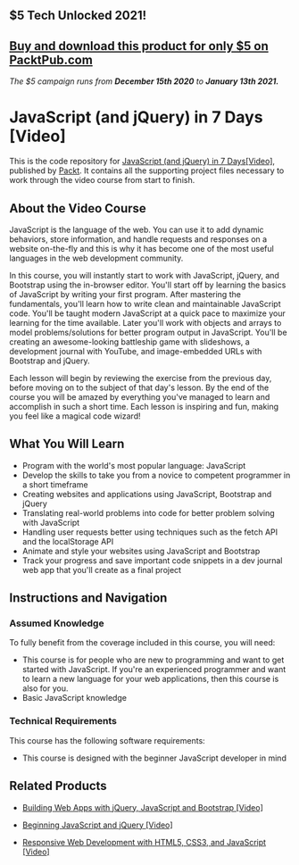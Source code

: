 ## $5 Tech Unlocked 2021!
[Buy and download this product for only $5 on PacktPub.com](https://www.packtpub.com/)
-----
*The $5 campaign         runs from __December 15th 2020__ to __January 13th 2021.__*

# JavaScript (and jQuery) in 7 Days [Video]
This is the code repository for [JavaScript (and jQuery) in 7 Days[Video]](https://www.packtpub.com/application-development/javascript-and-jquery-7-days-video?utm_source=github&utm_medium=repository&utm_campaign=9781789138610), published by [Packt](https://www.packtpub.com/?utm_source=github). It contains all the supporting project files necessary to work through the video course from start to finish.
## About the Video Course
JavaScript is the language of the web. You can use it to add dynamic behaviors, store information, and handle requests and responses on a website on-the-fly and this is why it has become one of the most useful languages in the web development community.

In this course, you will instantly start to work with JavaScript, jQuery, and Bootstrap using the in-browser editor. You'll start off by learning the basics of JavaScript by writing your first program. After mastering the fundamentals, you'll learn how to write clean and maintainable JavaScript code. You'll be taught modern JavaScript at a quick pace to maximize your learning for the time available. Later you'll work with objects and arrays to model problems/solutions for better program output in JavaScript. You'll be creating an awesome-looking battleship game with slideshows, a development journal with YouTube, and image-embedded URLs with Bootstrap and jQuery.

Each lesson will begin by reviewing the exercise from the previous day, before moving on to the subject of that day's lesson. By the end of the course you will be amazed by everything you've managed to learn and accomplish in such a short time. Each lesson is inspiring and fun, making you feel like a magical code wizard!


<H2>What You Will Learn</H2>
<DIV class=book-info-will-learn-text>
<UL>
<LI>Program with the world's most popular language: JavaScript 
<LI>Develop the skills to take you from a novice to competent programmer in a short timeframe
<LI>Creating websites and applications using JavaScript, Bootstrap and jQuery
<LI>Translating real-world problems into code for better problem solving with JavaScript
<LI>Handling user requests better using techniques such as the fetch API and the localStorage API 
<LI>Animate and style your websites using JavaScript and Bootstrap
<LI>Track your progress and save important code snippets in a dev journal web app that you'll create as a final project</LI></UL></DIV>

## Instructions and Navigation
### Assumed Knowledge
To fully benefit from the coverage included in this course, you will need:<br/><ul>
<li>This course is for people who are new to programming and want to get started with JavaScript. If you're an experienced programmer and want to learn a new language for your web applications, then this course is also for you.</li>
<li>Basic JavaScript knowledge</ul>

### Technical Requirements
This course has the following software requirements:<br/><ul>
<li>This course is designed with the beginner JavaScript developer in mind</li></ul>

## Related Products
* [Building Web Apps with jQuery, JavaScript and Bootstrap [Video]](https://www.packtpub.com/web-development/building-web-apps-jquery-javascript-and-bootstrap-video?utm_source=github&utm_medium=repository&utm_campaign=9781786465979)

* [Beginning JavaScript and jQuery [Video]](https://www.packtpub.com/application-development/beginning-javascript-and-jquery-video?utm_source=github&utm_medium=repository&utm_campaign=9781787283701)

* [Responsive Web Development with HTML5, CSS3, and JavaScript [Video]](https://www.packtpub.com/web-development/responsive-web-development-html5-css3-and-javascript-video?utm_source=github&utm_medium=repository&utm_campaign=9781788628365)

